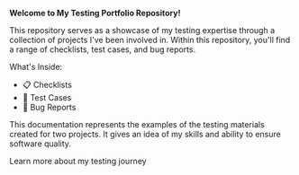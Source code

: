 **Welcome to My Testing Portfolio Repository!**

This repository serves as a showcase of my testing expertise through a collection of projects I've been involved in. Within this repository, you'll find a range of checklists, test cases, and bug reports.

What's Inside:
- 📋 Checklists
- 🧪 Test Cases
- 🐛 Bug Reports

This documentation represents the examples of the testing materials created for two projects. It gives an idea of my skills and ability to ensure software quality.

Learn more about my testing journey
